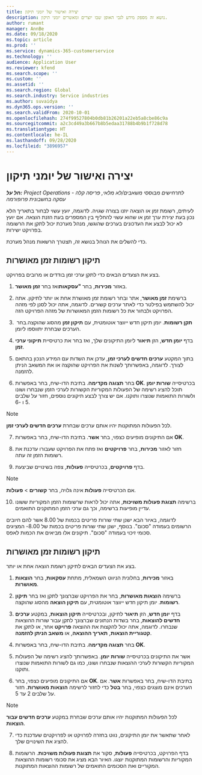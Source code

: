 ```yaml
---
title: יצירה ואישור של יומני תיקון
description: נושא זה מספק מידע לגבי האופן שבו יוצרים ומאשרים יומני תיקון.
author: rumant
manager: AnnBe
ms.date: 09/18/2020
ms.topic: article
ms.prod: ''
ms.service: dynamics-365-customerservice
ms.technology: ''
audience: Application User
ms.reviewer: kfend
ms.search.scope: ''
ms.custom: ''
ms.assetid: ''
ms.search.region: Global
ms.search.industry: Service industries
ms.author: suvaidya
ms.dyn365.ops.version: ''
ms.search.validFrom: 2020-10-01
ms.openlocfilehash: 274f99527804b0db81b26201a22eb5a8cbe86c9a
ms.sourcegitcommit: a2c3cd49a3b667b8b5edaa31788b4b9b1f728d78
ms.translationtype: HT
ms.contentlocale: he-IL
ms.lasthandoff: 09/28/2020
ms.locfileid: "3896957"
---
```

# <a name="create-and-confirm-correction-journals"></a>יצירה ואישור של יומני תיקון

_**חל על:** Project Operations לתרחישים מבוססי משאבים/לא מלאי, פריסה קלה - עסקה בחשבונית פרופורמה_

לעיתים, רשומת זמן או הוצאה יוזנו בצורה שגויה. לדוגמה, יועץ עשוי לבחור בתאריך הלא נכון בעת יצירת ערך זמן או שהוא עשוי להחליף בין המספרים בעת הזנת הוצאה. אם יועץ לא יכול לבצע את העדכונים בערכים שהוגשו, מנהל מערכת יכול לתקן את הרשומה בפרויקט ישירות.

כדי להשלים את הנוהל בנושא זה, תצטרך הרשאות מנהל מערכת.

## <a name="correct-approved-time-entries"></a>תיקון רשומות זמן מאושרות     

בצע את הצעדים הבאים כדי לתקן ערכי זמן בודדים או מרובים בפרויקט.

1. באזור **מכירות**, בחר **"עסקאות**ואז בחר **זמן מאושר**. 

2. ברשימת **זמן מאושר**, אתר ובחר רשומת זמן מאושרת אחת או יותר לתיקון. אתה יכול להשתמש בפילטר כדי לאתר ערכים קשורים. לדוגמה, אתה יכול לסנן לפי מזהה הפרויקט ולבחור את כל רשומות הזמן המאושרות של מזהה הפרויקט הזה.

3. בחר **‏‎תקן רשומות**. יומן תיקון חדש ייווצר אוטומטית, עם **תיקון זמן** מהסוג שהוקצה. הערכים שבחרת יתווספו ליומן. 

4. בדף **יומן חדש**, הזן **תיאור** ליומן התיקונים שלך, ואז בחר את כרטיסיית **תיקוני ערכי זמן**.  

5. בתוך המקטע **ערכים חדשים לערכי זמן**, עדכן את השדות עם המידע הנכון בהתאם לצורך. לדוגמה, באפשרותך לשנות את הפרויקט שהוקצה או את המשאב הניתן להזמנה.

6. בחר **תצוגה מקדימה**. בתיבת הדו-שיח, בחר באפשרות **OK**. בכרטיסייה **שורות יומן** תוכל להציג רשימה של הפעולות המקוריות הקשורות לערכי הזמן שנבחרו ושונו ולשורות התואמות שנוצרו ותוקנו. אם יש צורך לבצע תיקונים נוספים, חזור על שלבים 5 ו -6. 

> [!NOTE]
> לכל הפעולות המתוקנות יהיו אותם ערכים שבחרת **ערכים חדשים לערכי זמן**.

7. אם התיקונים מופיעים כצפוי, בחר **אשר**. בתיבת הדו-שיח, בחר באפשרות **OK**.

8. חזור לאזור **מכירות**, בחר **פרויקטים** ואז פתח את הפרויקט שעבורו עדכנת את רשומות הזמן זה עתה. 

9. בדף **פרויקטים**, בכרטיסייה **פעולות**, צפה בשינויים שביצעת. 

> [!NOTE]
> אם הכרטיסייה **פעולות** אינה גלויה, בחר **קשורים** > **פעולות**.  

10. ברשימה **תצוגת פעולות משויכות**, אתה יכול לראות שרשומות הזמן המקוריות ששונו עדיין מופיעות ברשימה, וכך גם ערכי הזמן המתוקנים התואמים. 

לדוגמה, באיור הבא ישנן שתי שורות פריטים בכמות של 8.00 אשר להם חיובים הרשומים בעמודה "סכום". בנוסף, ישנן שתי שורות פריטים בכמות של 8.00- המציגים סכומי זיכוי בעמודה "סכום". תיקונים אלו מביאים את הכמות לאפס.

 
## <a name="correct-approved-expense-entries"></a>תיקון רשומות זמן מאושרות

בצע את הצעדים הבאים לתיקון רשומת הוצאה אחת או יותר. 

1. באזור **מכירות**, בחלונית הניווט השמאלית, מתחת **עסקאות**, בחר **הוצאות מאושרות**.

2. ברשימה **הוצאות מאושרות**, בחר את הפרויקט שברצונך לתקן ואז בחר **תיקון רשומות**. יומן תיקון חדש ייווצר אוטומטית, עם **תיקון הוצאה** מהסוג שהוקצה. 

3. בדף **יומן חדש**, הזן **תיאור** לתיקון, ובכרטיסייה **תיקון הוצאות**, במקטע **ערכים חדשים להוצאות**, בחר בשדות הנתונים שברצונך לתקן עבור שורות ההוצאות שנבחרו. לדוגמה, אתה יכול להקצות את ההוצאה **פרויקט** אחר, או לתקן את **קטגוריית הוצאות**, **תאריך ההוצאה**, או **משאב הניתן להזמנה**.

4. בחר **תצוגה מקדימה**. בתיבת הדו-שיח, בחר באפשרות **OK**. 

5. אשר את התיקונים בכרטיסייה **שורות יומן**. באפשרותך להציג רשימה של הפעולות המקוריות הקשורות לערכי ההוצאות שנבחרו ושונו, כמו גם לשורות התואמות שנוצרו ותוקנו.

6. אם התיקונים מופיעים כצפוי, בחר **OK**. בתיבת הדו-שיח, בחר באפשרות **אשר**. אם הערכים אינם מוצגים כצפוי, בחר **בטל** כדי לחזור לרשימה **הוצאות מאושרות**. חזור על שלבים 2 עד 5. 

> [!NOTE]
> לכל הפעולות המתוקנות יהיו אותם ערכים שבחרת במקטע **ערכים חדשים עבור הוצאות**.

7. לאחר שתאשר את יומן התיקונים, נווט בחזרה לפרויקט או לפרויקטים שעדכנת כדי להציג את השינויים שלך.  

8. בדף הפרויקט, בכרטיסייה **פעולות**, סקור את **תצוגת פעולות משויכות**. הרשומות המקוריות והרשומות המתוקנות יוצגו. האיור הבא מציג את סכומי רשומות ההוצאות המקוריים ואת הסכומים התואמים של רשומות ההוצאות המתוקנות.  


